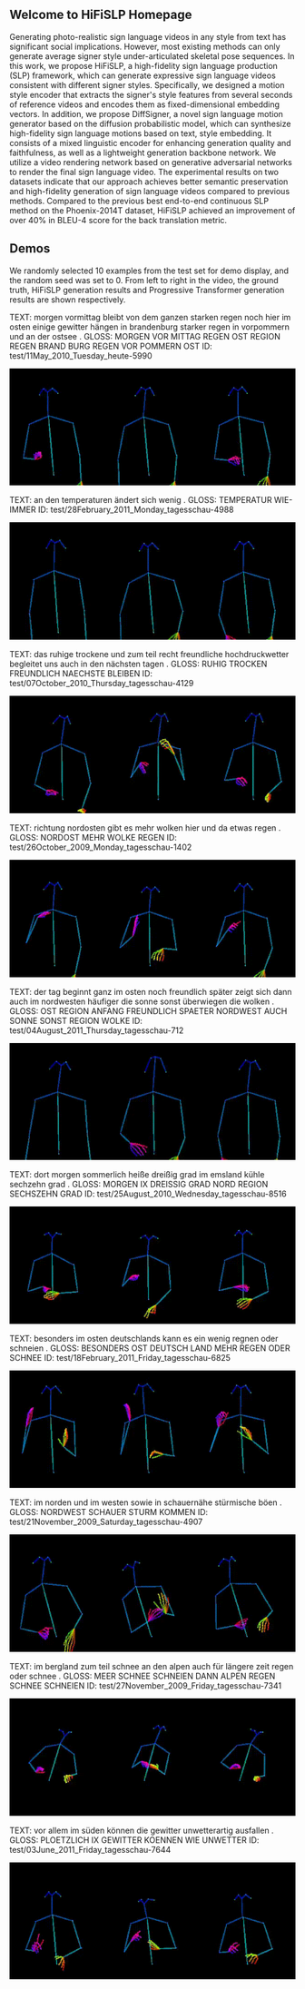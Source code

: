 ## Welcome to HiFiSLP Homepage
Generating photo-realistic sign language videos in any style from text has significant social implications.
However, most existing methods can only generate average signer style under-articulated skeletal pose sequences.
In this work, we propose HiFiSLP, a high-fidelity sign language production (SLP) framework, which can generate expressive sign language videos consistent with different signer styles.
Specifically, we designed a motion style encoder that extracts the signer's style features from several seconds of reference videos and encodes them as fixed-dimensional embedding vectors.
In addition, we propose DiffSigner, a novel sign language motion generator based on the diffusion probabilistic model, which can synthesize high-fidelity sign language motions based on text, style embedding.
It consists of a mixed linguistic encoder for enhancing generation quality and faithfulness, as well as a lightweight generation backbone network.
We utilize a video rendering network based on generative adversarial networks to render the final sign language video.
The experimental results on two datasets indicate that our approach achieves better semantic preservation and high-fidelity generation of sign language videos compared to previous methods.
Compared to the previous best end-to-end continuous SLP method on the Phoenix-2014T dataset, HiFiSLP achieved an improvement of over 40% in BLEU-4 score for the back translation metric.

Demos
---------------
We randomly selected 10 examples from the test set for demo display, and the random seed was set to 0. From left to right in the video, the ground truth, HiFiSLP generation results and Progressive Transformer generation results are shown respectively.

TEXT: morgen vormittag bleibt von dem ganzen starken regen noch hier im osten einige gewitter hängen in brandenburg starker regen in vorpommern und an der ostsee . GLOSS: MORGEN VOR MITTAG REGEN OST REGION REGEN BRAND BURG REGEN VOR POMMERN OST ID: test/11May_2010_Tuesday_heute-5990

![](./demo/11May_2010_Tuesday_heute-5990.gif)

TEXT: an den temperaturen ändert sich wenig . GLOSS: TEMPERATUR WIE-IMMER ID: test/28February_2011_Monday_tagesschau-4988

![](./demo/28February_2011_Monday_tagesschau-4988.gif)

TEXT: das ruhige trockene und zum teil recht freundliche hochdruckwetter begleitet uns auch in den nächsten tagen . GLOSS: RUHIG TROCKEN FREUNDLICH NAECHSTE BLEIBEN ID: test/07October_2010_Thursday_tagesschau-4129

![](./demo/07October_2010_Thursday_tagesschau-4129.gif)

TEXT: richtung nordosten gibt es mehr wolken hier und da etwas regen . GLOSS: NORDOST MEHR WOLKE REGEN ID: test/26October_2009_Monday_tagesschau-1402

![](./demo/26October_2009_Monday_tagesschau-1402.gif)

TEXT: der tag beginnt ganz im osten noch freundlich später zeigt sich dann auch im nordwesten häufiger die sonne sonst überwiegen die wolken . GLOSS: OST REGION ANFANG FREUNDLICH SPAETER NORDWEST AUCH SONNE SONST REGION WOLKE ID: test/04August_2011_Thursday_tagesschau-712

![](./demo/04August_2011_Thursday_tagesschau-712.gif)

TEXT: dort morgen sommerlich heiße dreißig grad im emsland kühle sechzehn grad . GLOSS: MORGEN IX DREISSIG GRAD NORD REGION SECHSZEHN GRAD ID: test/25August_2010_Wednesday_tagesschau-8516

![](./demo/25August_2010_Wednesday_tagesschau-8516.gif)

TEXT: besonders im osten deutschlands kann es ein wenig regnen oder schneien . GLOSS: BESONDERS OST DEUTSCH LAND MEHR REGEN ODER SCHNEE ID: test/18February_2011_Friday_tagesschau-6825

![](./demo/18February_2011_Friday_tagesschau-6825.gif)

TEXT: im norden und im westen sowie in schauernähe stürmische böen . GLOSS: NORDWEST SCHAUER STURM KOMMEN ID: test/21November_2009_Saturday_tagesschau-4907

![](./demo/21November_2009_Saturday_tagesschau-4907.gif)

TEXT: im bergland zum teil schnee an den alpen auch für längere zeit regen oder schnee . GLOSS: MEER SCHNEE SCHNEIEN DANN ALPEN REGEN SCHNEE SCHNEIEN ID: test/27November_2009_Friday_tagesschau-7341

![](./demo/27November_2009_Friday_tagesschau-7341.gif)

TEXT: vor allem im süden können die gewitter unwetterartig ausfallen . GLOSS: PLOETZLICH IX GEWITTER KOENNEN WIE UNWETTER ID: test/03June_2011_Friday_tagesschau-7644

![](./demo/03June_2011_Friday_tagesschau-7644.gif)



